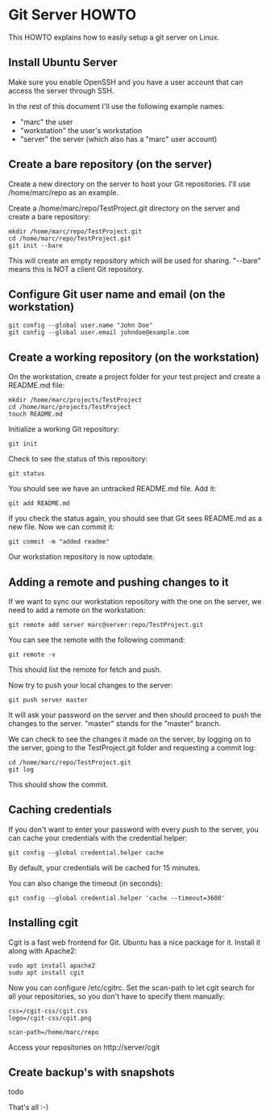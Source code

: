 # Git Server HOWTO

This HOWTO explains how to easily setup a git server on Linux.

## Install Ubuntu Server

Make sure you enable OpenSSH and you have a user account that can access
the server through SSH.

In the rest of this document I'll use the following example names:
- "marc" the user
- "workstation" the user's workstation
- "server" the server (which also has a "marc" user account)

## Create a bare repository (on the server)

Create a new directory on the server to host your Git repositories. I'll use
/home/marc/repo as an example.

Create a /home/marc/repo/TestProject.git directory on the server and create
a bare repository:

    mkdir /home/marc/repo/TestProject.git
    cd /home/marc/repo/TestProject.git
    git init --bare

This will create an empty repository which will be used for sharing. "--bare"
means this is NOT a client Git repository.

## Configure Git user name and email (on the workstation)

    git config --global user.name "John Doe"
    git config --global user.email johndoe@example.com

## Create a working repository (on the workstation)

On the workstation, create a project folder for your test project and create a README.md
file:

    mkdir /home/marc/projects/TestProject
    cd /home/marc/projects/TestProject
    touch README.md

Initialize a working Git repository:

    git init

Check to see the status of this repository:

    git status

You should see we have an untracked README.md file. Add it:

    git add README.md

If you check the status again, you should see that Git sees README.md as a new file. Now we
can commit it:

    git commit -m "added readme"

Our workstation repository is now uptodate.

## Adding a remote and pushing changes to it

If we want to sync our workstation repository with the one on the server, we need to add
a remote on the workstation:

    git remote add server marc@server:repo/TestProject.git

You can see the remote with the following command:

    git remote -v

This should list the remote for fetch and push.

Now try to push your local changes to the server:

    git push server master

It will ask your password on the server and then should proceed to push the changes to the
server. "master" stands for the "master" branch.

We can check to see the changes it made on the server, by logging on to the server, going
to the TestProject.git folder and requesting a commit log:

    cd /home/marc/repo/TestProject.git
    git log

This should show the commit.

## Caching credentials

If you don't want to enter your password with every push to the server, you can cache
your credentials with the credential helper:

    git config --global credential.helper cache

By default, your credentials will be cached for 15 minutes.

You can also change the timeout (in seconds):

    git config --global credential.helper 'cache --timeout=3600'

## Installing cgit

Cgit is a fast web frontend for Git. Ubuntu has a nice package for it. Install it along
with Apache2:

    sudo apt install apache2 
    sudo apt install cgit

Now you can configure /etc/cgitrc. Set the scan-path to let cgit search for all your
repositories, so you don't have to specify them manually:

    css=/cgit-css/cgit.css
    logo=/cgit-css/cgit.png

    scan-path=/home/marc/repo

Access your repositories on http://server/cgit

## Create backup's with snapshots

todo

That's all :-)